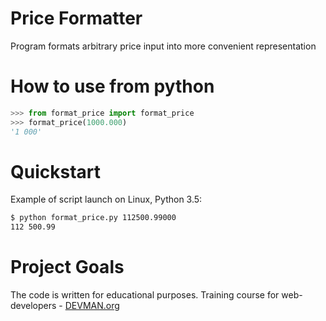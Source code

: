 # Price Formatter

Program formats arbitrary price input into more convenient representation

# How to use from python

```python
>>> from format_price import format_price
>>> format_price(1000.000)
'1 000'
```

# Quickstart

Example of script launch on Linux, Python 3.5:

```bash
$ python format_price.py 112500.99000
112 500.99
```

# Project Goals

The code is written for educational purposes. Training course for web-developers - [DEVMAN.org](https://devman.org)
